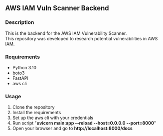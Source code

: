 AWS IAM Vuln Scanner Backend
----
### Description
This is the backend for the AWS IAM Vulnerability Scanner.</br>
This repository was developed to research potential vulnerabilities in AWS IAM.

### Requirements
- Python 3.10
- boto3
- FastAPI
- aws cli

### Usage
1. Clone the repository
2. Install the requirements
3. Set up the aws cli with your credentials
4. Run script "**uvicorn main:app --reload --host=0.0.0.0 --port=8000**"
5. Open your browser and go to **http://localhost:8000/docs**